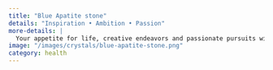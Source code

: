 ```yaml
---
title: "Blue Apatite stone"
details: "Inspiration • Ambition • Passion"
more-details: |
  Your appetite for life, creative endeavors and passionate pursuits will feel nearly insatiable when introduced to the inspirational energy of Blue Apatite Tumbled Stone
image: "/images/crystals/blue-apatite-stone.png"
category: health
---
```

